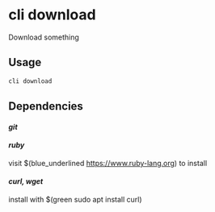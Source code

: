 # cli download

Download something

## Usage

```bash
cli download
```

## Dependencies

#### *git*



#### *ruby*

visit $(blue_underlined https://www.ruby-lang.org) to install

#### *curl, wget*

install with $(green sudo apt install curl)


